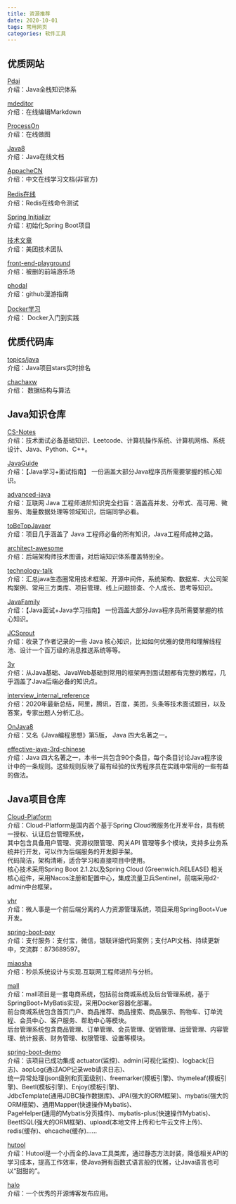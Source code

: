```yaml
---
title: 资源推荐
date: 2020-10-01
tags: 常用网页
categories: 软件工具
---
```


## 优质网站
[Pdai](https://www.pdai.tech)  
介绍：Java全栈知识体系

[mdeditor](https://www.zybuluo.com/mdeditor)   
介绍：在线编辑Markdown

[ProcessOn](https://www.processon.com)  
介绍：在线做图

[Java8](https://www.matools.com/api/java8)  
介绍：Java在线文档

[AppacheCN](https://algo.apachecn.org)  
介绍：中文在线学习文档(非官方)

[Redis在线](https://try.redis.io)  
介绍：Redis在线命令测试

[Spring Initializr](https://start.spring.io)  
介绍：初始化Spring Boot项目

[技术文章](https://tech.meituan.com/)  
介绍：美团技术团队

[front-end-playground](https://godbasin.github.io/front-end-playground/)  
介绍：被删的前端游乐场

[phodal](http://github.phodal.com/)  
介绍：github漫游指南

[Docker学习](https://vuepress.mirror.docker-practice.com/)  
介绍： Docker入门到实践


## 优质代码库

[topics/java](https://github.com/topics/java?o=desc&s=stars)  
介绍：Java项目stars实时排名

[chachaxw](https://github.com/chachaxw/data-structure-and-algorithm)  
介绍： 数据结构与算法


## Java知识仓库
[CS-Notes](https://github.com/CyC2018/CS-Notes)  
介绍：技术面试必备基础知识、Leetcode、计算机操作系统、计算机网络、系统设计、Java、Python、C++。   

[JavaGuide](https://github.com/Snailclimb/JavaGuide)  
介绍：【Java学习+面试指南】 一份涵盖大部分Java程序员所需要掌握的核心知识。  

[advanced-java](https://github.com/doocs/advanced-java)  
介绍：互联网 Java 工程师进阶知识完全扫盲：涵盖高并发、分布式、高可用、微服务、海量数据处理等领域知识，后端同学必看。  

[toBeTopJavaer](https://github.com/hollischuang/toBeTopJavaer)  
介绍：项目几乎涵盖了 Java 工程师必备的所有知识，Java工程师成神之路。 

[architect-awesome](https://github.com/xingshaocheng/architect-awesome)  
介绍：后端架构师技术图谱，对后端知识体系覆盖特别全。 

[technology-talk](https://github.com/aalansehaiyang/technology-talk)  
介绍：汇总java生态圈常用技术框架、开源中间件，系统架构、数据库、大公司架构案例、常用三方类库、项目管理、线上问题排查、个人成长、思考等知识。  

[JavaFamily](https://github.com/AobingJava/JavaFamily)  
介绍：【Java面试+Java学习指南】 一份涵盖大部分Java程序员所需要掌握的核心知识。 

[JCSprout](https://github.com/crossoverJie/JCSprout)  
介绍：收录了作者记录的一些 Java 核心知识，比如如何优雅的使用和理解线程池、设计一个百万级的消息推送系统等等。  

[3y](https://github.com/ZhongFuCheng3y/3y)  
介绍：从Java基础、JavaWeb基础到常用的框架再到面试题都有完整的教程，几乎涵盖了Java后端必备的知识点。  

[interview_internal_reference](https://github.com/0voice/interview_internal_reference)  
介绍：2020年最新总结，阿里，腾讯，百度，美团，头条等技术面试题目，以及答案，专家出题人分析汇总。  

[OnJava8](https://github.com/LingCoder/OnJava8)  
介绍：又名《Java编程思想》第5版， Java 四大名著之一。  

[effective-java-3rd-chinese](https://github.com/sjsdfg/effective-java-3rd-chinese)  
介绍：Java 四大名著之一，本书一共包含90个条目，每个条目讨论Java程序设计中的一条规则。这些规则反映了最有经验的优秀程序员在实践中常用的一些有益的做法。 


## Java项目仓库
[Cloud-Platform](https://gitee.com/geek_qi/cloud-platform)  
介绍：Cloud-Platform是国内首个基于Spring Cloud微服务化开发平台，具有统一授权、认证后台管理系统，  
其中包含具备用户管理、资源权限管理、网关API 管理等多个模块，支持多业务系统并行开发，可以作为后端服务的开发脚手架。  
代码简洁，架构清晰，适合学习和直接项目中使用。   
核心技术采用Spring Boot 2.1.2以及Spring Cloud (Greenwich.RELEASE) 相关核心组件，采用Nacos注册和配置中心，集成流量卫兵Sentinel，前端采用d2-admin中台框架。  

[vhr](https://github.com/lenve/vhr)  
介绍：微人事是一个前后端分离的人力资源管理系统，项目采用SpringBoot+Vue开发。  

[spring-boot-pay](https://gitee.com/52itstyle/spring-boot-pay)  
介绍：支付服务：支付宝，微信，银联详细代码案例；支付API文档、持续更新中，交流群：873689597。  

[miaosha](https://github.com/qiurunze123/miaosha)  
介绍：秒杀系统设计与实现.互联网工程师进阶与分析。  

[mall](https://github.com/macrozheng/mall)  
介绍：mall项目是一套电商系统，包括前台商城系统及后台管理系统，基于SpringBoot+MyBatis实现，采用Docker容器化部署。   
前台商城系统包含首页门户、商品推荐、商品搜索、商品展示、购物车、订单流程、会员中心、客户服务、帮助中心等模块。   
后台管理系统包含商品管理、订单管理、会员管理、促销管理、运营管理、内容管理、统计报表、财务管理、权限管理、设置等模块。  

[spring-boot-demo](https://github.com/xkcoding/spring-boot-demo)  
介绍：该项目已成功集成 actuator(监控)、admin(可视化监控)、logback(日志)、aopLog(通过AOP记录web请求日志)、  
统一异常处理(json级别和页面级别)、freemarker(模板引擎)、thymeleaf(模板引擎)、Beetl(模板引擎)、Enjoy(模板引擎)、  
JdbcTemplate(通用JDBC操作数据库)、JPA(强大的ORM框架)、mybatis(强大的ORM框架)、通用Mapper(快速操作Mybatis)、  
PageHelper(通用的Mybatis分页插件)、mybatis-plus(快速操作Mybatis)、BeetlSQL(强大的ORM框架)、upload(本地文件上传和七牛云文件上传)、redis(缓存)、ehcache(缓存)......  

[hutool](https://github.com/looly/hutool)  
介绍：Hutool是一个小而全的Java工具类库，通过静态方法封装，降低相关API的学习成本，提高工作效率，使Java拥有函数式语言般的优雅，让Java语言也可以“甜甜的”。  

[halo](https://github.com/halo-dev/halo)  
介绍：一个优秀的开源博客发布应用。  














